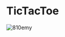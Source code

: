 # TicTacToe

![810emy](https://github.com/Teqwon-Norman/TicTacToe/assets/73213667/3a514347-e2cd-4d83-8e87-713b9f0aece4)
